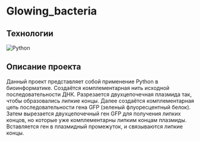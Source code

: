 # Glowing_bacteria

## Технологии

![Python](https://img.shields.io/badge/python-3670A0?style=for-the-badge&logo=python&logoColor=ffdd54)

## Описание проекта

Данный проект представляет собой применение Python в биоинформатике.
Создаётся комплементарная нить исходной последовательности ДНК. Разрезается двухцепочечная плазмида так, чтобы образовались липкие концы.
Далее создаётся комплементарная цепь последовательности гена GFP (зеленый флуоресцентный белок).
Затем вырезается двухцепочечный ген GFP для получения липких концов, но которые уже комплементарны липким концам плазмиды.
Вставляется ген в плазмидный промежуток, и связываются липкие концы.
